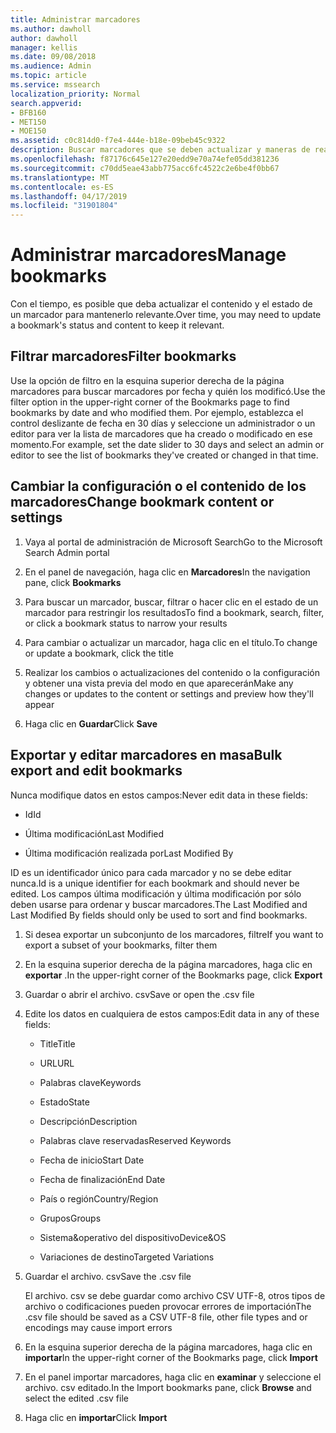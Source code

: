 ```yaml
---
title: Administrar marcadores
ms.author: dawholl
author: dawholl
manager: kellis
ms.date: 09/08/2018
ms.audience: Admin
ms.topic: article
ms.service: mssearch
localization_priority: Normal
search.appverid:
- BFB160
- MET150
- MOE150
ms.assetid: c0c814d0-f7e4-444e-b18e-09beb45c9322
description: Buscar marcadores que se deben actualizar y maneras de realizar cambios en masa de los resultados de marcadores para Microsoft Search
ms.openlocfilehash: f87176c645e127e20edd9e70a74efe05dd381236
ms.sourcegitcommit: c70dd5eae43abb775acc6fc4522c2e6be4f0bb67
ms.translationtype: MT
ms.contentlocale: es-ES
ms.lasthandoff: 04/17/2019
ms.locfileid: "31901804"
---
```

# <a name="manage-bookmarks"></a><span data-ttu-id="6df2f-103">Administrar marcadores</span><span class="sxs-lookup"><span data-stu-id="6df2f-103">Manage bookmarks</span></span>

<span data-ttu-id="6df2f-104">Con el tiempo, es posible que deba actualizar el contenido y el estado de un marcador para mantenerlo relevante.</span><span class="sxs-lookup"><span data-stu-id="6df2f-104">Over time, you may need to update a bookmark's status and content to keep it relevant.</span></span> 
  
## <a name="filter-bookmarks"></a><span data-ttu-id="6df2f-105">Filtrar marcadores</span><span class="sxs-lookup"><span data-stu-id="6df2f-105">Filter bookmarks</span></span>

<span data-ttu-id="6df2f-106">Use la opción de filtro en la esquina superior derecha de la página marcadores para buscar marcadores por fecha y quién los modificó.</span><span class="sxs-lookup"><span data-stu-id="6df2f-106">Use the filter option in the upper-right corner of the Bookmarks page to find bookmarks by date and who modified them.</span></span> <span data-ttu-id="6df2f-107">Por ejemplo, establezca el control deslizante de fecha en 30 días y seleccione un administrador o un editor para ver la lista de marcadores que ha creado o modificado en ese momento.</span><span class="sxs-lookup"><span data-stu-id="6df2f-107">For example, set the date slider to 30 days and select an admin or editor to see the list of bookmarks they've created or changed in that time.</span></span>
  
## <a name="change-bookmark-content-or-settings"></a><span data-ttu-id="6df2f-108">Cambiar la configuración o el contenido de los marcadores</span><span class="sxs-lookup"><span data-stu-id="6df2f-108">Change bookmark content or settings</span></span>

1. <span data-ttu-id="6df2f-109">Vaya al portal de administración de Microsoft Search</span><span class="sxs-lookup"><span data-stu-id="6df2f-109">Go to the Microsoft Search Admin portal</span></span>
    
2. <span data-ttu-id="6df2f-110">En el panel de navegación, haga clic en **Marcadores**</span><span class="sxs-lookup"><span data-stu-id="6df2f-110">In the navigation pane, click **Bookmarks**</span></span>
    
3. <span data-ttu-id="6df2f-111">Para buscar un marcador, buscar, filtrar o hacer clic en el estado de un marcador para restringir los resultados</span><span class="sxs-lookup"><span data-stu-id="6df2f-111">To find a bookmark, search, filter, or click a bookmark status to narrow your results</span></span>
    
4. <span data-ttu-id="6df2f-112">Para cambiar o actualizar un marcador, haga clic en el título.</span><span class="sxs-lookup"><span data-stu-id="6df2f-112">To change or update a bookmark, click the title</span></span>
    
5. <span data-ttu-id="6df2f-113">Realizar los cambios o actualizaciones del contenido o la configuración y obtener una vista previa del modo en que aparecerán</span><span class="sxs-lookup"><span data-stu-id="6df2f-113">Make any changes or updates to the content or settings and preview how they'll appear</span></span> 
    
6. <span data-ttu-id="6df2f-114">Haga clic en **Guardar**</span><span class="sxs-lookup"><span data-stu-id="6df2f-114">Click **Save**</span></span>
    
## <a name="bulk-export-and-edit-bookmarks"></a><span data-ttu-id="6df2f-115">Exportar y editar marcadores en masa</span><span class="sxs-lookup"><span data-stu-id="6df2f-115">Bulk export and edit bookmarks</span></span>

<span data-ttu-id="6df2f-116">Nunca modifique datos en estos campos:</span><span class="sxs-lookup"><span data-stu-id="6df2f-116">Never edit data in these fields:</span></span>
  
- <span data-ttu-id="6df2f-117">Id</span><span class="sxs-lookup"><span data-stu-id="6df2f-117">Id</span></span>
    
- <span data-ttu-id="6df2f-118">Última modificación</span><span class="sxs-lookup"><span data-stu-id="6df2f-118">Last Modified</span></span>
    
- <span data-ttu-id="6df2f-119">Última modificación realizada por</span><span class="sxs-lookup"><span data-stu-id="6df2f-119">Last Modified By</span></span>
    
<span data-ttu-id="6df2f-120">ID es un identificador único para cada marcador y no se debe editar nunca.</span><span class="sxs-lookup"><span data-stu-id="6df2f-120">Id is a unique identifier for each bookmark and should never be edited.</span></span> <span data-ttu-id="6df2f-121">Los campos última modificación y última modificación por sólo deben usarse para ordenar y buscar marcadores.</span><span class="sxs-lookup"><span data-stu-id="6df2f-121">The Last Modified and Last Modified By fields should only be used to sort and find bookmarks.</span></span>
  
1. <span data-ttu-id="6df2f-122">Si desea exportar un subconjunto de los marcadores, filtre</span><span class="sxs-lookup"><span data-stu-id="6df2f-122">If you want to export a subset of your bookmarks, filter them</span></span>
    
2. <span data-ttu-id="6df2f-123">En la esquina superior derecha de la página marcadores, haga clic en **exportar** .</span><span class="sxs-lookup"><span data-stu-id="6df2f-123">In the upper-right corner of the Bookmarks page, click **Export**</span></span>
    
3. <span data-ttu-id="6df2f-124">Guardar o abrir el archivo. csv</span><span class="sxs-lookup"><span data-stu-id="6df2f-124">Save or open the .csv file</span></span>
    
4. <span data-ttu-id="6df2f-125">Edite los datos en cualquiera de estos campos:</span><span class="sxs-lookup"><span data-stu-id="6df2f-125">Edit data in any of these fields:</span></span>
   - <span data-ttu-id="6df2f-126">Title</span><span class="sxs-lookup"><span data-stu-id="6df2f-126">Title</span></span>
    
   - <span data-ttu-id="6df2f-127">URL</span><span class="sxs-lookup"><span data-stu-id="6df2f-127">URL</span></span>
    
   - <span data-ttu-id="6df2f-128">Palabras clave</span><span class="sxs-lookup"><span data-stu-id="6df2f-128">Keywords</span></span>
    
   - <span data-ttu-id="6df2f-129">Estado</span><span class="sxs-lookup"><span data-stu-id="6df2f-129">State</span></span>
    
   - <span data-ttu-id="6df2f-130">Descripción</span><span class="sxs-lookup"><span data-stu-id="6df2f-130">Description</span></span>
    
   - <span data-ttu-id="6df2f-131">Palabras clave reservadas</span><span class="sxs-lookup"><span data-stu-id="6df2f-131">Reserved Keywords</span></span>
    
   - <span data-ttu-id="6df2f-132">Fecha de inicio</span><span class="sxs-lookup"><span data-stu-id="6df2f-132">Start Date</span></span>
    
   - <span data-ttu-id="6df2f-133">Fecha de finalización</span><span class="sxs-lookup"><span data-stu-id="6df2f-133">End Date</span></span>
    
   - <span data-ttu-id="6df2f-134">País o región</span><span class="sxs-lookup"><span data-stu-id="6df2f-134">Country/Region</span></span>
    
   - <span data-ttu-id="6df2f-135">Grupos</span><span class="sxs-lookup"><span data-stu-id="6df2f-135">Groups</span></span>
    
   - <span data-ttu-id="6df2f-136">Sistema&amp;operativo del dispositivo</span><span class="sxs-lookup"><span data-stu-id="6df2f-136">Device&amp;OS</span></span>
    
   - <span data-ttu-id="6df2f-137">Variaciones de destino</span><span class="sxs-lookup"><span data-stu-id="6df2f-137">Targeted Variations</span></span>
    
5. <span data-ttu-id="6df2f-138">Guardar el archivo. csv</span><span class="sxs-lookup"><span data-stu-id="6df2f-138">Save the .csv file</span></span>

    <span data-ttu-id="6df2f-139">El archivo. csv se debe guardar como archivo CSV UTF-8, otros tipos de archivo o codificaciones pueden provocar errores de importación</span><span class="sxs-lookup"><span data-stu-id="6df2f-139">The .csv file should be saved as a CSV UTF-8 file, other file types and or encodings may cause import errors</span></span>
    
6. <span data-ttu-id="6df2f-140">En la esquina superior derecha de la página marcadores, haga clic en **importar**</span><span class="sxs-lookup"><span data-stu-id="6df2f-140">In the upper-right corner of the Bookmarks page, click **Import**</span></span>
    
7. <span data-ttu-id="6df2f-141">En el panel importar marcadores, haga clic en **examinar** y seleccione el archivo. csv editado.</span><span class="sxs-lookup"><span data-stu-id="6df2f-141">In the Import bookmarks pane, click **Browse** and select the edited .csv file</span></span> 
    
8. <span data-ttu-id="6df2f-142">Haga clic en **importar**</span><span class="sxs-lookup"><span data-stu-id="6df2f-142">Click **Import**</span></span>